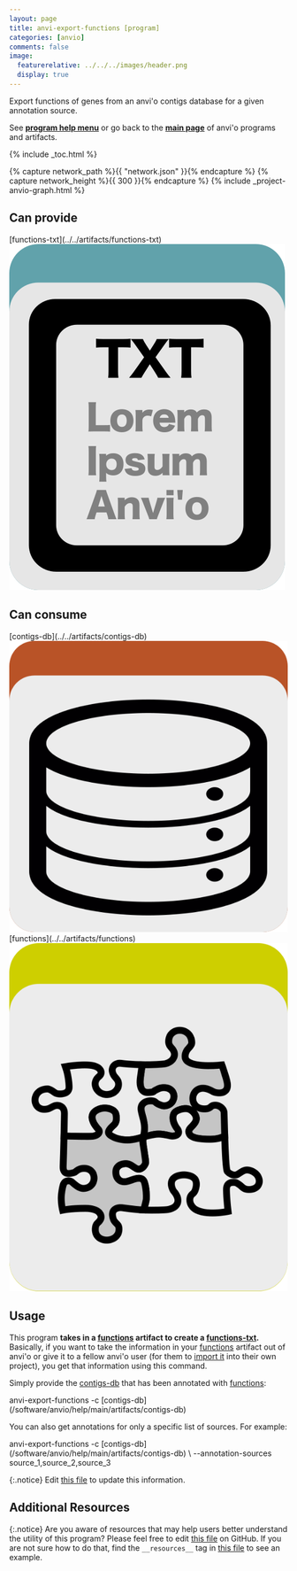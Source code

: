 ```yaml
---
layout: page
title: anvi-export-functions [program]
categories: [anvio]
comments: false
image:
  featurerelative: ../../../images/header.png
  display: true
---
```


Export functions of genes from an anvi&#x27;o contigs database for a given annotation source.

See **[program help menu](../../../../vignette#anvi-export-functions)** or go back to the **[main page](../../)** of anvi'o programs and artifacts.


{% include _toc.html %}
<div id="svg" class="subnetwork"></div>
{% capture network_path %}{{ "network.json" }}{% endcapture %}
{% capture network_height %}{{ 300 }}{% endcapture %}
{% include _project-anvio-graph.html %}


## Can provide

<p style="text-align: left" markdown="1"><span class="artifact-p">[functions-txt](../../artifacts/functions-txt) <img src="../../images/icons/TXT.png" class="artifact-icon-mini" /></span></p>

## Can consume

<p style="text-align: left" markdown="1"><span class="artifact-r">[contigs-db](../../artifacts/contigs-db) <img src="../../images/icons/DB.png" class="artifact-icon-mini" /></span> <span class="artifact-r">[functions](../../artifacts/functions) <img src="../../images/icons/CONCEPT.png" class="artifact-icon-mini" /></span></p>

## Usage


This program **takes in a <span class="artifact-n">[functions](/software/anvio/help/main/artifacts/functions)</span> artifact to create a <span class="artifact-n">[functions-txt](/software/anvio/help/main/artifacts/functions-txt)</span>.** Basically, if you want to take the information in your <span class="artifact-n">[functions](/software/anvio/help/main/artifacts/functions)</span> artifact out of anvi'o or give it to a fellow anvi'o user (for them to [import it](http://merenlab.org/software/anvio/help/programs/anvi-import-functions/) into their own project), you get that information using this command. 

Simply provide the <span class="artifact-n">[contigs-db](/software/anvio/help/main/artifacts/contigs-db)</span> that has been annotated with <span class="artifact-n">[functions](/software/anvio/help/main/artifacts/functions)</span>: 

<div class="codeblock" markdown="1">
anvi&#45;export&#45;functions &#45;c <span class="artifact&#45;n">[contigs&#45;db](/software/anvio/help/main/artifacts/contigs&#45;db)</span> 
</div>

You can also get annotations for only a specific list of sources. For example:

<div class="codeblock" markdown="1">
anvi&#45;export&#45;functions &#45;c <span class="artifact&#45;n">[contigs&#45;db](/software/anvio/help/main/artifacts/contigs&#45;db)</span> \
                      &#45;&#45;annotation&#45;sources source_1,source_2,source_3
</div>



{:.notice}
Edit [this file](https://github.com/merenlab/anvio/tree/master/anvio/docs/programs/anvi-export-functions.md) to update this information.


## Additional Resources



{:.notice}
Are you aware of resources that may help users better understand the utility of this program? Please feel free to edit [this file](https://github.com/merenlab/anvio/tree/master/bin/anvi-export-functions) on GitHub. If you are not sure how to do that, find the `__resources__` tag in [this file](https://github.com/merenlab/anvio/blob/master/bin/anvi-interactive) to see an example.
